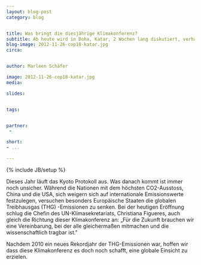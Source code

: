 ```yaml
---
layout: blog-post
category: blog


title: Was bringt die diesjährige Klimakonferenz?
subtitle: Ab heute wird in Doha, Katar, 2 Wochen lang diskutiert, verhandelt und diskutiert.
blog-image: 2012-11-26-cop18-katar.jpg
circa: 


author: Marleen Schäfer

image: 2012-11-26-cop18-katar.jpg
media: 

slides:


tags:


partner:
 - 

short: 
- ...

---
```



{% include JB/setup %}


Dieses Jahr läuft das Kyoto Protokoll aus. Was danach kommt ist immer noch unsicher. Während die Nationen mit dem höchsten CO2-Ausstoss, China und die USA, sich weigern sich auf internationale Emissionswerte festzulegen, versuchen besonders Europäische Staaten die globalen Treibhausgas (THG) -Emissionen zu senken. Bei der heutigen Eröffnung schlug die Chefin des UN-Klimasekretariats, Christiana Figueres, auch gleich die Richtung dieser Klimakonferenz an: „Für die Zukunft brauchen wir eine Vereinbarung, bei der alle gleichermaßen mitmachen und die wissenschaftlich tragbar ist." 

Nachdem 2010 ein neues Rekordjahr der THG-Emissionen war, hoffen wir dass diese Klimakonferenz es doch noch schafft, eine globale Einsicht zu erzielen. 
